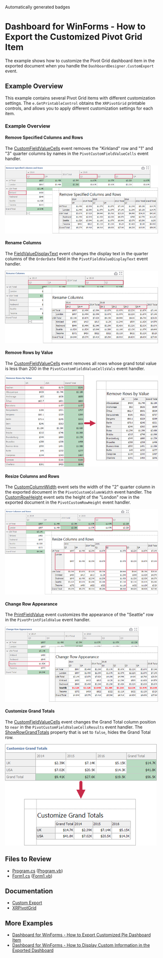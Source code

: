 <!-- default badges list -->
Automatically generated badges
<!-- default badges end -->

# Dashboard for WinForms - How to Export the Customized Pivot Grid Item

The example shows how to customize the Pivot Grid dashboard item in the exported document when you handle the `DashboardDesigner.CustomExport` event.  

## Example Overview

This example contains several Pivot Grid items with different customization settings. The `e.GetPrintableControl` obtains the `XRPivotGrid` printable controls, and allows you to apply different customization settings for each item. 

### Example Overview

#### Remove Specified Columns and Rows 

The [CustomFieldValueCells](https://docs.devexpress.com/XtraReports/DevExpress.XtraReports.UI.XRPivotGrid.CustomFieldValueCells) event removes the "Kirkland" row and "1" and "3" quarter columns by names in the `PivotCustomFieldValueCells` event handler. 

![Remove Specified Columns and Rows](Images/pivotitem1.png)

#### Rename Columns 

The [FieldValueDisplayText](https://docs.devexpress.com/XtraReports/DevExpress.XtraReports.UI.XRPivotGrid.FieldValueDisplayText) event changes the display text in the quarter columns of the `OrderDate` field in the `PivotFieldValueDisplayText` event handler.

![Rename Columns](Images/pivotitem2.png)

#### Remove Rows by Value

The [CustomFieldValueCells](https://docs.devexpress.com/XtraReports/DevExpress.XtraReports.UI.XRPivotGrid.CustomFieldValueCells) event removes all rows whose grand total value is less than 200 in the `PivotCustomFieldValueCellsVals` event handler.

![Remove Rows by Value](Images/pivotitem3.png)

#### Resize Columns and Rows

The [CustomColumnWidth](https://docs.devexpress.com/XtraReports/DevExpress.XtraReports.UI.XRPivotGrid.CustomColumnWidth) event sets the width of the "2" quarter column in the exported document in the `PivotCustomColumnWidth` event handler. 
The [CustomRowHeight](https://docs.devexpress.com/XtraReports/DevExpress.XtraReports.UI.XRPivotGrid.CustomRowHeight) event sets the height of the "London" row in the exported document in the `PivotCustomRowHeight` event handler.

![Resize Columns and Rows](Images/pivotitem4.png)

#### Change Row Appearance 

The [PrintFieldValue](https://docs.devexpress.com/XtraReports/DevExpress.XtraReports.UI.XRPivotGrid.PrintFieldValue) event customizes the appearance of the "Seattle" row in the `PivotPrintFieldValue` event handler.

![Change Row Appearance](Images/pivotitem5.png)

#### Customize Grand Totals 

The [CustomFieldValueCells](https://docs.devexpress.com/XtraReports/DevExpress.XtraReports.UI.XRPivotGrid.CustomFieldValueCells) event changes the Grand Total column position to `near` in the `PivotCustomFieldValueCellsResults` event handler. The [ShowRowGrandTotals](https://docs.devexpress.com/CoreLibraries/DevExpress.XtraPivotGrid.PivotGridOptionsViewBase.ShowRowGrandTotals) property that is set to `false`, hides the Grand Total row.

![Customize Grand Totals](Images/pivotitem6.png)

## Files to Review

- [Program.cs](./CS/WinformsExport/Program.cs) ([Program.vb](./VB/WinformsExport/Program.vb))
- [Form1.cs](./CS/WinformsExport/Form1.cs) ([Form1.vb](./VB/WinformsExport/Form1.vb))

## Documentation

- [Custom Export](https://docs.devexpress.com/Dashboard/15187/winforms-dashboard/winforms-designer/printing-and-exporting?p=netframework#custom-export)
- [XRPivotGrid](https://docs.devexpress.com/XtraReports/DevExpress.XtraReports.UI.XRPivotGrid._members)

## More Examples

- [Dashboard for WinForms - How to Export Customized Pie Dashboard Item](https://github.com/DevExpress-Examples/WinForms-Dashboard-How-to-export-customized-Pie-Dashboard-Item)
- [Dashboard for WinForms - How to Display Custom Information in the Exported Dashboard](https://github.com/DevExpress-Examples/winforms-dashboard-how-to-add-custom-information-to-the-exported-dashboard-t466558)